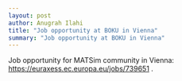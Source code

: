 ```yaml
---
layout: post
author: Anugrah Ilahi
title: "Job opportunity at BOKU in Vienna"
summary: "Job opportunity at BOKU in Vienna"
---
```


Job opportunity for MATSim community in Vienna: https://euraxess.ec.europa.eu/jobs/739651 .
